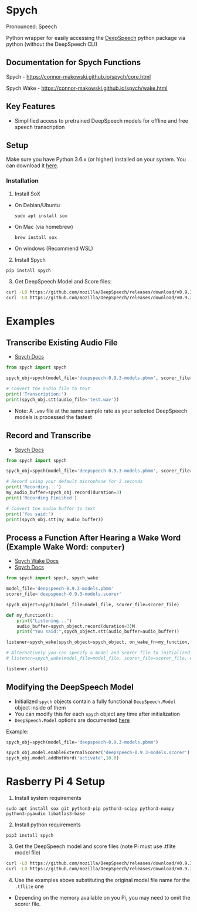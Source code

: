 Spych
==========
Pronounced: Speech

Python wrapper for easily accessing the [DeepSpeech](https://github.com/mozilla/DeepSpeech/) python package via python (without the DeepSpeech CLI)


Documentation for Spych Functions
--------
Spych - https://connor-makowski.github.io/spych/core.html

Spych Wake - https://connor-makowski.github.io/spych/wake.html

Key Features
--------

- Simplified access to pretrained DeepSpeech models for offline and free speech transcription


Setup
----------

Make sure you have Python 3.6.x (or higher) installed on your system. You can download it [here](https://www.python.org/downloads/).

### Installation

1. Install SoX
- On Debian/Ubuntu
  ```
  sudo apt install sox
  ```
- On Mac (via homebrew)
  ```
  brew install sox
  ```
- On windows (Recommend WSL)

2. Install Spych
```
pip install spych
```

3. Get DeepSpeech Model and Score files:
```sh
curl -LO https://github.com/mozilla/DeepSpeech/releases/download/v0.9.3/deepspeech-0.9.3-models.pbmm
curl -LO https://github.com/mozilla/DeepSpeech/releases/download/v0.9.3/deepspeech-0.9.3-models.scorer
```

# Examples

## Transcribe Existing Audio File

- [Spych Docs](https://connor-makowski.github.io/spych/core.html)

```py
from spych import spych

spych_obj=spych(model_file='deepspeech-0.9.3-models.pbmm', scorer_file='deepspeech-0.9.3-models.scorer')

# Convert the audio file to text
print('Transcription:')
print(spych_obj.stt(audio_file='test.wav'))
```
- Note: A `.wav` file at the same sample rate as your selected DeepSpeech models is processed the fastest

## Record and Transcribe

- [Spych Docs](https://connor-makowski.github.io/spych/core.html)

```py
from spych import spych

spych_obj=spych(model_file='deepspeech-0.9.3-models.pbmm', scorer_file='deepspeech-0.9.3-models.scorer')

# Record using your default microphone for 3 seconds
print('Recording...')
my_audio_buffer=spych_obj.record(duration=3)
print('Recording Finished')

# Convert the audio buffer to text
print('You said:')
print(spych_obj.stt(my_audio_buffer))
```

## Process a Function After Hearing a Wake Word (Example Wake Word: `computer`)

- [Spych Wake Docs](https://connor-makowski.github.io/spych/wake.html)
- [Spych Docs](https://connor-makowski.github.io/spych/core.html)

```py
from spych import spych, spych_wake

model_file='deepspeech-0.9.3-models.pbmm'
scorer_file='deepspeech-0.9.3-models.scorer'

spych_object=spych(model_file=model_file, scorer_file=scorer_file)

def my_function():
    print("Listening...")
    audio_buffer=spych_object.record(duration=3)M
    print("You said:",spych_object.stt(audio_buffer=audio_buffer))

listener=spych_wake(spych_object=spych_object, on_wake_fn=my_function, wake_word="computer")

# Alternatively you can specify a model and scorer file to initialized a wake object in the spych_wake class
# listener=spych_wake(model_file=model_file, scorer_file=scorer_file, on_wake_fn=my_function, wake_word="computer")

listener.start()
```

## Modifying the DeepSpeech Model

- Initialized `spych` objects contain a fully functional `DeepSpeech.Model` object inside of them
- You can modify this for each `spych` object any time after initialization
- `DeepSpeech.Model` options are documented [here](https://deepspeech.readthedocs.io/en/latest/Python-API.html#)

Example:
```py
spych_obj=spych(model_file='deepspeech-0.9.3-models.pbmm')

spych_obj.model.enableExternalScorer('deepspeech-0.9.3-models.scorer')
spych_obj.model.addHotWord('activate',10.0)
```


# Rasberry Pi 4 Setup

1. Install system requirements
```
sudo apt install sox git python3-pip python3-scipy python3-numpy python3-pyaudio libatlas3-base
```

2. Install python requirements
```
pip3 install spych
```

3. Get the DeepSpeech model and score files (note Pi must use .tflite model file)
```sh
curl -LO https://github.com/mozilla/DeepSpeech/releases/download/v0.9.3/deepspeech-0.9.3-models.tflite
curl -LO https://github.com/mozilla/DeepSpeech/releases/download/v0.9.3/deepspeech-0.9.3-models.scorer
```

4. Use the examples above substituting the original model file name for the `.tflite` one
  - Depending on the memory available on you Pi, you may need to omit the scorer file.
